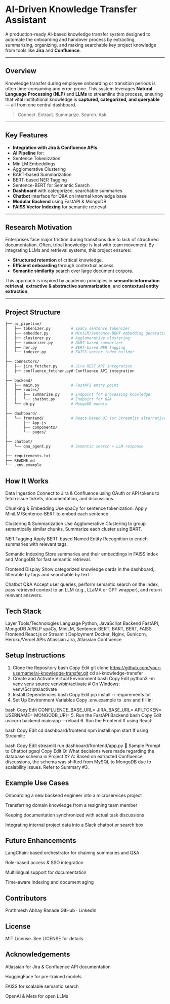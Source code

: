 # AI-Driven Knowledge Transfer Assistant

A production-ready AI-based knowledge transfer system designed to automate the onboarding and handover process by extracting, summarizing, organizing, and making searchable key project knowledge from tools like **Jira** and **Confluence**.

---

## Overview

Knowledge transfer during employee onboarding or transition periods is often time-consuming and error-prone. This system leverages **Natural Language Processing (NLP)** and **LLMs** to streamline this process, ensuring that vital institutional knowledge is **captured, categorized, and queryable** — all from one central dashboard.

>  Connect. Extract. Summarize. Search. Ask.

---

## Key Features

-  **Integration with Jira & Confluence APIs**
-  **AI Pipeline** for:
  - Sentence Tokenization
  - MiniLM Embeddings
  - Agglomerative Clustering
  - BART-based Summarization
  - BERT-based NER Tagging
  - Sentence-BERT for Semantic Search
-  **Dashboard** with categorized, searchable summaries
-  **Chatbot** interface for Q&A on internal knowledge base
-  **Modular Backend** using FastAPI & MongoDB
-  **FAISS Vector Indexing** for semantic retrieval

---

##  Research Motivation

Enterprises face major friction during transitions due to lack of structured documentation. Often, tribal knowledge is lost with team movement. By integrating LLMs and retrieval systems, this project ensures:

- **Structured retention** of critical knowledge.
- **Efficient onboarding** through contextual access.
- **Semantic similarity** search over large document corpora.

This approach is inspired by academic principles in **semantic information retrieval**, **extractive & abstractive summarization**, and **contextual entity extraction**.

---

##  Project Structure

```bash
├── ai_pipeline/
│   ├── tokenizer.py         # spaCy sentence tokenizer
│   ├── embedder.py          # MiniLM/Sentence-BERT embedding generation
│   ├── clusterer.py         # Agglomerative clustering
│   ├── summarizer.py        # BART-based summarizer
│   ├── ner.py               # BERT-based NER tagging
│   └── indexer.py           # FAISS vector index builder
│
├── connectors/
│   ├── jira_fetcher.py      # Jira REST API integration
│   ├── confluence_fetcher.py# Confluence API integration
│
├── backend/
│   ├── main.py              # FastAPI entry point
│   ├── routes/
│   │   ├── summarize.py     # Endpoint for processing knowledge
│   │   └── chatbot.py       # Endpoint for Q&A
│   └── db.py                # MongoDB models
│
├── dashboard/
│   └── frontend/            # React-based UI (or Streamlit alternative)
│       ├── App.js
│       ├── components/
│       └── pages/
│
├── chatbot/
│   └── qna_agent.py         # Semantic search + LLM response
│
├── requirements.txt
├── README.md
└── .env.example

```

## How It Works
Data Ingestion
Connect to Jira & Confluence using OAuth or API tokens to fetch issue tickets, documentation, and discussions.

Chunking & Embedding
Use spaCy for sentence tokenization. Apply MiniLM/Sentence-BERT to embed each sentence.

Clustering & Summarization
Use Agglomerative Clustering to group semantically similar chunks. Summarize each cluster using BART.

NER Tagging
Apply BERT-based Named Entity Recognition to enrich summaries with relevant tags.

Semantic Indexing
Store summaries and their embeddings in FAISS index and MongoDB for fast semantic retrieval.

Frontend Display
Show categorized knowledge cards in the dashboard, filterable by tags and searchable by text.

Chatbot Q&A
Accept user queries, perform semantic search on the index, pass retrieved context to an LLM (e.g., LLaMA or GPT wrapper), and return relevant answers.

## Tech Stack
Layer	Tools/Technologies
Language	Python, JavaScript
Backend	FastAPI, MongoDB
AI/NLP	spaCy, MiniLM, Sentence-BERT, BART, BERT, FAISS
Frontend	React.js or Streamlit
Deployment	Docker, Nginx, Gunicorn, Heroku/Vercel
APIs	Atlassian Jira, Atlassian Confluence

## Setup Instructions
1. Clone the Repository
bash
Copy
Edit
git clone https://github.com/your-username/ai-knowledge-transfer.git
cd ai-knowledge-transfer
2. Create and Activate Virtual Environment
bash
Copy
Edit
python3 -m venv venv
source venv/bin/activate  # On Windows: venv\Scripts\activate
3. Install Dependencies
bash
Copy
Edit
pip install -r requirements.txt
4. Set Up Environment Variables
Copy .env.example to .env and fill in:

bash
Copy
Edit
CONFLUENCE_BASE_URL=
JIRA_BASE_URL=
API_TOKEN=
USERNAME=
MONGODB_URI=
5. Run the FastAPI Backend
bash
Copy
Edit
uvicorn backend.main:app --reload
6. Run the Frontend
If using React:

bash
Copy
Edit
cd dashboard/frontend
npm install
npm start
If using Streamlit:

bash
Copy
Edit
streamlit run dashboard/frontend/app.py
💬 Sample Prompt to Chatbot
pgsql
Copy
Edit
Q: What decisions were made regarding the database schema in Project X?
A: Based on extracted Confluence discussions, the schema was shifted from MySQL to MongoDB due to scalability issues. Refer to Summary #3.
## Example Use Cases
 Onboarding a new backend engineer into a microservices project

 Transferring domain knowledge from a resigning team member

 Keeping documentation synchronized with actual task discussions

 Integrating internal project data into a Slack chatbot or search box

## Future Enhancements
 LangChain-based orchestrator for chaining summaries and Q&A

 Role-based access & SSO integration

 Multilingual support for documentation

 Time-aware indexing and document aging

## Contributors
Prathmesh Abhay Ranade
GitHub · LinkedIn

## License
MIT License. See LICENSE for details.

## Acknowledgements
Atlassian for Jira & Confluence API documentation

HuggingFace for pre-trained models

FAISS for scalable semantic search

OpenAI & Meta for open LLMs
